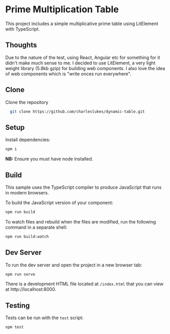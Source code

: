 # Prime Multiplication Table

This project includes a simple multiplicative prime table using LitElement with TypeScript.

## Thoughts

Due to the nature of the test, using React, Angular etc for something for it didn't make much sense to me. I decided to use LitElement, a very light weight library (5.8kb gzip) for building web components. I also love the idea of web components which is "write onces run everywhere".

## Clone

Clone the repository

```bash
  git clone https://github.com/charleslukes/dynamic-table.git
```

## Setup

Install dependencies:

```bash
npm i
```

**NB:**
Ensure you must have node installed.

## Build

This sample uses the TypeScript compiler to produce JavaScript that runs in modern browsers.

To build the JavaScript version of your component:

```bash
npm run build
```

To watch files and rebuild when the files are modified, run the following command in a separate shell:

```bash
npm run build:watch
```

## Dev Server

To run the dev server and open the project in a new browser tab:

```bash
npm run serve
```

There is a development HTML file located at `/index.html` that you can view at http://localhost:8000.

## Testing

Tests can be run with the `test` script:

```bash
npm test
```
